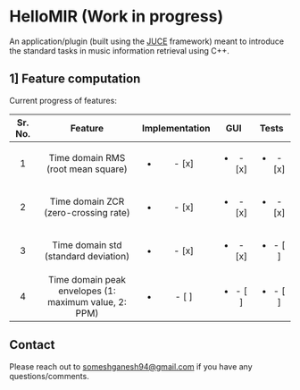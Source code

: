 # HelloMIR (Work in progress)
An application/plugin (built using the [JUCE](https://juce.com/) framework) meant to introduce the standard tasks in music information retrieval using C++.

## 1] Feature computation
Current progress of features:

|Sr. No.|Feature|Implementation|GUI|Tests|
|:-:|:-:|:-:|:-:|:-:|
|1|Time domain RMS (root mean square)|<ul><li>- [x] </li>|<ul><li>- [x] </li>|<ul><li>- [x] </li>|
|2|Time domain ZCR (zero-crossing rate)|<ul><li>- [x] </li>|<ul><li>- [x] </li>|<ul><li>- [x] </li>|
|3|Time domain std (standard deviation)|<ul><li>- [x] </li>|<ul><li>- [x] </li>|<ul><li>- [ ] </li>|
|4|Time domain peak envelopes (1: maximum value, 2: PPM)|<ul><li>- [ ] </li>|<ul><li>- [ ] </li>|<ul><li>- [ ] </li>|

## Contact
Please reach out to someshganesh94@gmail.com if you have any questions/comments.

